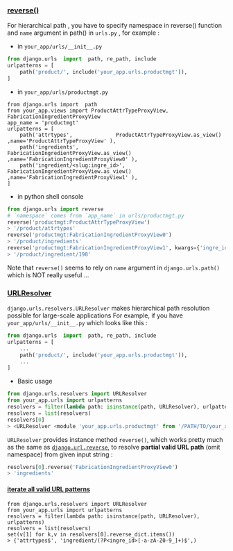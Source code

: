 
### [reverse()](https://docs.djangoproject.com/en/dev/ref/urlresolvers/#reverse)
For hierarchical path , you have to specify namespace in reverse() function and `name` argument in path() in `urls.py` , for example :

* in `your_app/urls/__init__.py`
```python
from django.urls  import  path, re_path, include
urlpatterns = [
    path('product/', include('your_app.urls.productmgt')),
]
```

* in `your_app/urls/productmgt.py`
```
from django.urls import  path
from your_app.views import ProductAttrTypeProxyView, FabricationIngredientProxyView
app_name = 'productmgt'
urlpatterns = [
    path('attrtypes',              ProductAttrTypeProxyView.as_view() ,name='ProductAttrTypeProxyView' ),
    path('ingredients',                 FabricationIngredientProxyView.as_view() ,name='FabricationIngredientProxyView0' ),
    path('ingredient/<slug:ingre_id>',  FabricationIngredientProxyView.as_view() ,name='FabricationIngredientProxyView1' ),
]
```

* in python shell console
```python
from django.urls import reverse
# `namespace` comes from `app_name` in urls/productmgt.py
reverse('productmgt:ProductAttrTypeProxyView')
> '/product/attrtypes'
reverse('productmgt:FabricationIngredientProxyView0')
> '/product/ingredients'
reverse('productmgt:FabricationIngredientProxyView1', kwargs={'ingre_id':198})
> '/product/ingredient/198'
```
Note that `reverse()` seems to rely on `name` argument in `django.urls.path()` which is NOT really useful ...


### [URLResolver](https://www.fullstackpython.com/django-urls-urlresolver-examples.html)
`django.urls.resolvers.URLResolver` makes hierarchical path resolution possible for large-scale applications
For example, if you have  `your_app/urls/__init__.py` which looks like this :
```python
from django.urls  import  path, re_path, include
urlpatterns = [
    ...
    path('product/', include('your_app.urls.productmgt')),
    ...
]
```

* Basic usage
```python
from django.urls.resolvers import URLResolver
from your_app.urls import urlpatterns
resolvers = filter(lambda path: isinstance(path, URLResolver), urlpatterns)
resolvers = list(resolvers)
resolvers[0]
> <URLResolver <module 'your_app.urls.productmgt' from '/PATH/TO/your_app/urls/productmgt.py'> (productmgt:productmgt) 'product/'>
```

`URLResolver` provides instance method `reverse()`, which works pretty much as the same as [`django.url.reverse`](./URL_resolver_usage.md#reverse()), to resolve **partial valid URL path** (omit namespace) from given input string :

```python
resolvers[0].reverse('FabricationIngredientProxyView0')
> 'ingredients'
```


#### [iterate all valid URL patterns](https://stackoverflow.com/a/1275601/9853105)
```
from django.urls.resolvers import URLResolver
from your_app.urls import urlpatterns
resolvers = filter(lambda path: isinstance(path, URLResolver), urlpatterns)
resolvers = list(resolvers)
set(v[1] for k,v in resolvers[0].reverse_dict.items())
> {'attrtypes$', 'ingredient/(?P<ingre_id>[-a-zA-Z0-9_]+)$',)
```
